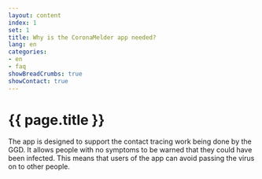 ```yaml
---
layout: content
index: 1
set: 1
title: Why is the CoronaMelder app needed?
lang: en
categories:
- en
- faq
showBreadCrumbs: true
showContact: true
---
```


# {{ page.title }}

The app is designed to support the contact tracing work being done by the GGD. It allows people with no symptoms to be warned that they could have been infected. This means that users of the app can avoid passing the virus on to other people.
